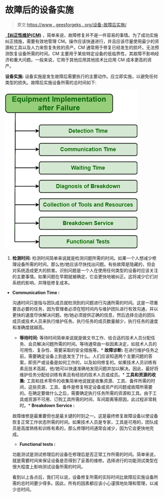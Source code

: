 # 故障后的设备实施

> 原文:[https://www . geesforgeks . org/设备-故障后实施/](https://www.geeksforgeeks.org/equipment-implementation-after-failure/)

**[【纠正性维护(CM)](https://www.geeksforgeeks.org/corrective-maintenance-cm/)** ，简单来说，故障修复并不是一件容易的事情。为了成功实施纠正措施，需要有效地管理 CM。操作应该快速进行，并且应该尽量使用最少的资源和工具以及人力来恢复失败的资产。CM 通常用于修复已经发生的损坏。无法预测恢复设备所需的时间。CM 主要用于某些特定设备的低临界性，其故障不影响经济和重大问题。一般来说，它用于其他应用其他技术比应用 CM 成本更高的资产。

**设备实施:**
设备实施是发生故障后需要执行的主要动作。应立即实施，以避免任何类型的损失。故障后实施设备所需的总时间如下:

![](img/d7fe232017fa6bc19e388f1212055eee.png)

1.  **检测时间:**
    检测时间简单来说就是检测问题所需的时间。如果一个人想减少修理设备所需的时间，那么他/她应该尽快找出问题。有些故障是隐藏的，但会对系统造成更大的损害。识别问题是一个人在使用任何类型的设备时应该关注的主要事情。如果问题在早期就被确定，它会更快地被纠正。这将减少它们对系统的影响，并降低修复成本。

*   **Communication Time :**

    沟通时间只是指与团队成员就检测到的问题进行沟通所需的时间。这是一项重要且必要的任务，因为管理者必须在短时间内与维护团队进行有效沟通，并以更快的速度尽快解决问题。他/她必须提供正确的信息，然后选择合适的团队成员或技术人员来执行维护任务。执行任务的成员数量越少，执行任务的速度和准确度就越高。

    *   **等待时间:**
    等待时间简单来说就是做文书工作、给合适的技术人员分配任务、会员解决问题所需的时间。等待通常由一些因素决定，如技术人员的可用性、复杂性、需要采取的安全措施等。*   **故障诊断:**
    在进行维护任务之前，需要确定设备上到底发生了什么。人们应该知道两个主要问题的答案，即资产或设备是如何工作的，以及如何修复的。如果技术人员训练有素且技术高超，他/她可以快速准确地发现问题并加以解决。因此，最好将维护任务分配给训练有素且有经验的技术人员或成员。*   **工具和资源的收集:**
    工具和技术零件的收集简单地说就是收集资源、工具、备件所需的时间，这些资源、工具、备件是修复特定设备或资产的问题或故障所需要的。在确定要做什么之后，需要确定执行任务所需的资源和工具。由于工具或资源不可用、订购工具所需的时间、车间距离等原因，此过程非常耗时。*   **Breakdown Service :**

    故障维修是最重要但也是最关键的时刻之一。这是最终修复故障设备以使设备恢复正常工作状态所需的时间。如果技术人员是专家，工具是可用的，团队成员是高度熟练和训练有素的，那么修理时间通常会减少，因为它会更快地完成。

    *   **Functional tests :**

    功能测试是测试修理后的设备在修理后是否正常工作所需的时间。简单来说，就是需要时间来保证设备是否得到了妥善的维修。选择进行的功能测试类型在很大程度上影响测试设备所需的时间。

    看到以上各点后，我们可以说，设备修复所需的实际时间比故障后实施设备所需的总时间要少得多。因此，所有的因素都应该小心谨慎地处理和管理，以减少总时间。
